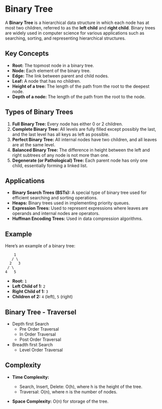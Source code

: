 # Binary Tree
A **Binary Tree** is a hierarchical data structure in which each node has at most two children, referred to as the **left child** and **right child**. Binary trees are widely used in computer science for various applications such as searching, sorting, and representing hierarchical structures.

## Key Concepts

- **Root:** The topmost node in a binary tree.
- **Node:** Each element of the binary tree.
- **Edge:** The link between parent and child nodes.
- **Leaf:** A node that has no children.
- **Height of a tree:** The length of the path from the root to the deepest node.
- **Depth of a node:** The length of the path from the root to the node.

## Types of Binary Trees

1. **Full Binary Tree:** Every node has either 0 or 2 children.
2. **Complete Binary Tree:** All levels are fully filled except possibly the last, and the last level has all keys as left as possible.
3. **Perfect Binary Tree:** All internal nodes have two children, and all leaves are at the same level.
4. **Balanced Binary Tree:** The difference in height between the left and right subtrees of any node is not more than one.
5. **Degenerate (or Pathological) Tree:** Each parent node has only one child, essentially forming a linked list.

## Applications

- **Binary Search Trees (BSTs):** A special type of binary tree used for efficient searching and sorting operations.
- **Heaps:** Binary trees used in implementing priority queues.
- **Expression Trees:** Used to represent expressions where leaves are operands and internal nodes are operators.
- **Huffman Encoding Trees:** Used in data compression algorithms.


## Example

Here’s an example of a binary tree:
```
    1
   / \
  2   3
 / \
4   5
```

- **Root:** `1`
- **Left Child of 1:** `2`
- **Right Child of 1:** `3`
- **Children of 2:** `4` (left), `5` (right)

## Binary Tree - Traversel
* Depth first Search
    - Pre Order Traversal
    - In Order Traversal
    - Post Order Traversal
* Breadth first Search
    - Level Order  Traversal 

## Complexity

- **Time Complexity:**
  - Search, Insert, Delete: O(h), where h is the height of the tree.
  - Traversal: O(n), where n is the number of nodes.
  
- **Space Complexity:** O(n) for storage of the tree.

